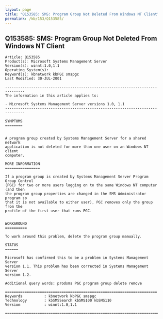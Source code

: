 ```yaml
---
layout: page
title: "Q153585: SMS: Program Group Not Deleted From Windows NT Client"
permalink: /kb/153/Q153585/
---
```


## Q153585: SMS: Program Group Not Deleted From Windows NT Client

	Article: Q153585
	Product(s): Microsoft Systems Management Server
	Version(s): winnt:1.0,1.1
	Operating System(s): 
	Keyword(s): kbnetwork kbPGC smspgc
	Last Modified: 30-JUL-2001
	
	-------------------------------------------------------------------------------
	The information in this article applies to:
	
	- Microsoft Systems Management Server versions 1.0, 1.1 
	-------------------------------------------------------------------------------
	
	SYMPTOMS
	========
	
	
	A program group created by Systems Management Server for a shared network
	application is not deleted for more than one user on an Windows NT client
	computer.
	
	MORE INFORMATION
	================
	
	If a program group is created by Systems Management Server Program Group Control
	(PGC) for two or more users logging on to the same Windows NT computer (and then
	the program group properties are changed in the SMS Administrator program so
	that it is not available to either user), PGC removes only the group from the
	profile of the first user that runs PGC.
	
	
	WORKAROUND
	==========
	
	To work around this problem, delete the program group manually.
	
	STATUS
	======
	
	Microsoft has confirmed this to be a problem in Systems Management Server
	version 1.1. This problem has been corrected in Systems Management Server
	version 1.2.
	
	Additional query words: prodsms PGC program group delete remove
	
	======================================================================
	Keywords          : kbnetwork kbPGC smspgc 
	Technology        : kbSMSSearch kbSMS100 kbSMS110
	Version           : winnt:1.0,1.1
	
	=============================================================================
	
